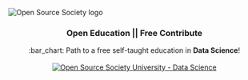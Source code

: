 ![Open Source Society logo](https://www.google.com/url?sa=i&url=https%3A%2F%2Fwww.open.edu%2Fopenlearn%2Ffree-courses%2Ffull-catalogue&psig=AOvVaw1yeunUcZMAHVed1biVoaXC&ust=1639322407826000&source=images&cd=vfe&ved=0CAgQjRxqFwoTCNCYyoGG3PQCFQAAAAAdAAAAABAO)

<h3 align="center">Open Education || Free Contribute</h3>
<p align="center">
  :bar_chart: Path to a free self-taught education in <strong>Data Science</strong>!
  <br><br>
  <a href="https://github.com/open-source-society/data-science">
    <img alt="Open Source Society University - Data Science" src="https://img.shields.io/badge/OSSU-data--science-blue.svg">
  </a>
</p>
